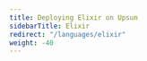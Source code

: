 ```yaml
---
title: Deploying Elixir on Upsun
sidebarTitle: Elixir
redirect: "/languages/elixir"
weight: -40
---
```


